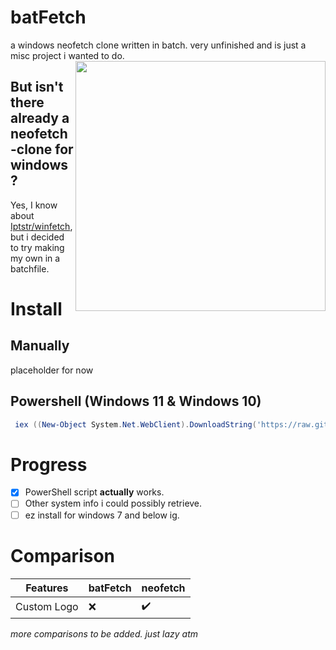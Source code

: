 # batFetch
a windows neofetch clone written in batch. very unfinished and is just a misc project i wanted to do.
<img align=right src="https://github.com/PixelNetNeon/batFetch/assets/75762177/1a83ae32-dd0d-4fb7-9774-56749a1f4efb" style="width:400px">
## But isn't there already a neofetch-clone for windows?
Yes, I know about [Iptstr/winfetch](https://github.com/lptstr/winfetch), but i decided to try making my own in a batchfile.
# Install
## Manually

   placeholder for now
## Powershell (Windows 11 & Windows 10)
  ```ps1
   iex ((New-Object System.Net.WebClient).DownloadString('https://raw.githubusercontent.com/PixelNetNeon/batFetch/main/batfetch.ps1'))
   ```

# Progress
- [x] PowerShell script **actually** works.
- [ ] Other system info i could possibly retrieve.
- [ ] ez install for windows 7 and below ig.

# Comparison

| Features | batFetch | neofetch |
| --- | --- | --- |
|  Custom Logo  | ❌ | ✔️ |

*more comparisons to be added. just lazy atm*
